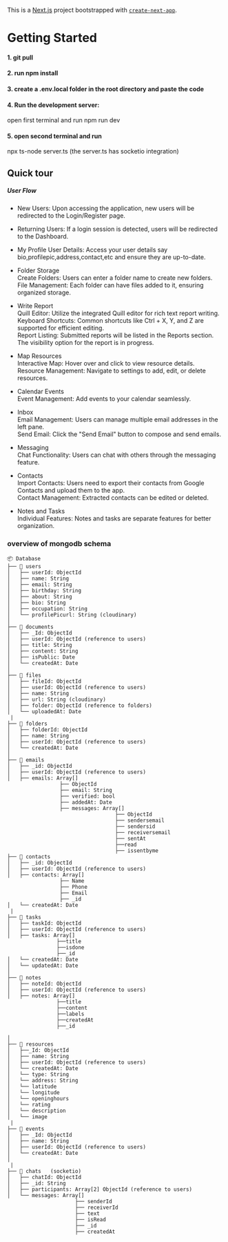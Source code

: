 This is a [Next.js](https://nextjs.org/) project bootstrapped with [`create-next-app`](https://github.com/vercel/next.js/tree/canary/packages/create-next-app).

# Getting Started
#### 1. git pull
#### 2. run npm install

#### 3. create a .env.local folder in the root directory and paste the code

#### 4. Run the development server:
open first terminal and run 
npm run dev


#### 5. open second terminal and run
npx ts-node server.ts
(the server.ts has socketio integration)



## Quick tour
##### User Flow
- New Users: Upon accessing the application, new users will be redirected to the Login/Register page.

- Returning Users: If a login session is detected, users will be redirected to the Dashboard.

- My Profile
User Details: Access your user details say bio,profilepic,address,contact,etc and ensure they are up-to-date.

- Folder Storage\
Create Folders: Users can enter a folder name to create new folders.\
File Management: Each folder can have files added to it, ensuring organized storage.

- Write Report\
Quill Editor: Utilize the integrated Quill editor for rich text report writing.\
Keyboard Shortcuts: Common shortcuts like Ctrl + X, Y, and Z are supported for efficient editing.\
Report Listing: Submitted reports will be listed in the Reports section.\
The visibility option for the report is in progress.

- Map Resources\
Interactive Map: Hover over and click to view resource details.\
Resource Management: Navigate to settings to add, edit, or delete resources.

- Calendar Events\
Event Management: Add events to your calendar seamlessly.

- Inbox\
Email Management: Users can manage multiple email addresses in the left pane.\
Send Email: Click the "Send Email" button to compose and send emails.

- Messaging\
Chat Functionality: Users can chat with others through the messaging feature.

- Contacts\
Import Contacts: Users need to export their contacts from Google Contacts and upload them to the app.\
Contact Management: Extracted contacts can be edited or deleted.

- Notes and Tasks\
Individual Features: Notes and tasks are separate features for better organization.




### overview of mongodb schema
```
📦 Database 
├── 📁 users
│   ├── userId: ObjectId
│   ├── name: String
│   ├── email: String
│   ├── birthday: String
│   ├── about: String
│   ├── bio: String
│   ├── occupation: String
│   └── profilePicurl: String (cloudinary)
│
├── 📁 documents
│   ├── _Id: ObjectId
│   ├── userId: ObjectId (reference to users)
│   ├── title: String
│   ├── content: String
│   ├── isPublic: Date
│   └── createdAt: Date
│
├── 📁 files
│   ├── fileId: ObjectId
│   ├── userId: ObjectId (reference to users)
│   ├── name: String
│   ├── url: String (cloudinary)
│   ├── folder: ObjectId (reference to folders)
│   └── uploadedAt: Date
 |
├── 📁 folders
│   ├── folderId: ObjectId
│   ├── name: String
│   ├── userId: ObjectId (reference to users)
│   └── createdAt: Date
│
├── 📁 emails
│   ├── _id: ObjectId
│   ├── userId: ObjectId (reference to users)
│   ├── emails: Array[]
                 ├── ObjectId
                 ├── email: String
                 ├── verified: bool
                 ├── addedAt: Date
                 ├── messages: Array[]
                                   ├── ObjectId  
                                   ├── sendersemail
                                   ├── sendersid
                                   ├── receiversemail
                                   ├── sentAt
                                   ├──read
                                   ├── issentbyme
├── 📁 contacts
│   ├── _id: ObjectId
│   ├── userId: ObjectId (reference to users)
│   ├── contacts: Array[]
                 ├── Name
                 ├── Phone
                 ├── Email
                 ├── _id
│   └── createdAt: Date
 |
├── 📁 tasks
│   ├── taskId: ObjectId
│   ├── userId: ObjectId (reference to users)
│   ├── tasks: Array[]
                ├──title
                ├──isdone
                ├──_id
│   └── createdAt: Date
│   └── updatedAt: Date
│
├── 📁 notes
│   ├── noteId: ObjectId
│   ├── userId: ObjectId (reference to users)
│   ├── notes: Array[]
                ├──title
                ├──content
                ├──labels
                ├──createdAt
                ├──_id

│
├── 📁 resources
│   ├──_Id: ObjectId
│   ├── name: String
│   ├── userId: ObjectId (reference to users)
│   └── createdAt: Date
│   └── type: String
│   └── address: String
│   └── latitude
│   └── longitude
│   └── openinghours
│   └── rating
│   └── description
│   └── image
 |
├── 📁 events
│   ├── _Id: ObjectId
│   ├── name: String
│   ├── userId: ObjectId (reference to users)
│   └── createdAt: Date
│
 |
├── 📁 chats   (socketio)
│   ├── chatId: ObjectId
│   ├── _id: String
│   ├── participants: Array[2] ObjectId (reference to users)
│   └── messages: Array[]
                      ├── senderId
                      ├── receiverId
                      ├── text
                      ├── isRead
                      ├── _id
                      ├── createdAt

```
